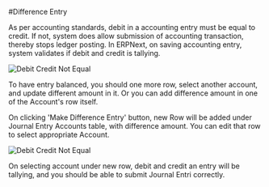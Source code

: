 #Difference Entry

As per accounting standards, debit in a accounting entry must be equal to credit. If not, system does allow submission of accounting transaction, thereby stops ledger posting. In ERPNext, on saving accounting entry, system validates if debit and credit is tallying.

<img alt="Debit Credit Not Equal" class="screenshot" src="/assets/erpnext_docs/assets/img/articles/difference-entry-1.png">

To have entry balanced, you should one more row, select another account, and update different amount in it. Or you can add difference amount in one of the Account's row itself.

On clicking 'Make Difference Entry' button, new Row will be added under Journal Entry Accounts table, with difference amount. You can edit that row to select appropriate Account.

<img alt="Debit Credit Not Equal" class="screenshot" src="/assets/erpnext_docs/assets/img/articles/difference-entry-2.gif">

On selecting account under new row, debit and credit an entry will be tallying, and you should be able to submit Journal Entri correctly.

<!-- markdown -->